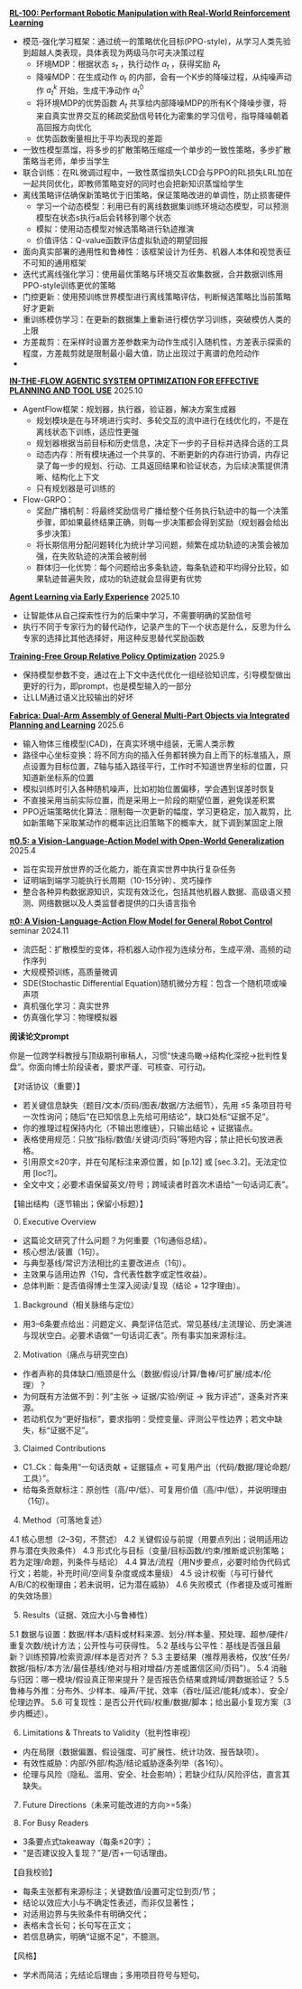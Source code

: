 [**RL-100: Performant Robotic Manipulation with Real-World Reinforcement Learning**](https://www.alphaxiv.org/abs/2510.14830)

* 模范-强化学习框架：通过统一的策略优化目标(PPO-style)，从学习人类先验到超越人类表现，具体表现为两级马尔可夫决策过程
  * 环境MDP：根据状态 $s_t$ ，执行动作 $a_t$ ，获得奖励 $R_t$
  * 降噪MDP：在生成动作 $a_t$ 的内部，会有一个K步的降噪过程，从纯噪声动作 $a^k_t$ 开始，生成干净动作 $a_t^0$
  * 将环境MDP的优势函数 $A_t$ 共享给内部降噪MDP的所有K个降噪步骤，将来自真实世界交互的稀疏奖励信号转化为密集的学习信号，指导降噪朝着高回报方向优化
  * 优势函数衡量相比于平均表现的差距
* 一致性模型蒸馏，将多步的扩散策略压缩成一个单步的一致性策略，多步扩散策略当老师，单步当学生
* 联合训练：在RL微调过程中，一致性蒸馏损失LCD会与PPO的RL损失LRL加在一起共同优化，即教师策略变好的同时也会把新知识蒸馏给学生
* 离线策略评估确保新策略优于旧策略，保证策略改进的单调性，防止损害硬件
  * 学习一个动态模型：利用已有的离线数据集训练环境动态模型，可以预测模型在状态s执行a后会转移到哪个状态
  * 模拟：使用动态模型对候选策略进行轨迹推演
  * 价值评估：Q-value函数评估虚拟轨迹的期望回报
* 面向真实部署的通用性和鲁棒性：该框架设计为任务、机器人本体和视觉表征不可知的通用框架
* 迭代式离线强化学习：使用最优策略与环境交互收集数据，合并数据训练用PPO-style训练更优的策略
* 门控更新：使用预训练世界模型进行离线策略评估，判断候选策略比当前策略好才更新
* 重训练模仿学习：在更新的数据集上重新进行模仿学习训练，突破模仿人类的上限
* 方差裁剪：在采样时设置方差参数来为动作生成引入随机性，方差表示探索的程度，方差裁剪就是限制最小最大值，防止出现过于离谱的危险动作
* 

[**IN-THE-FLOW AGENTIC SYSTEM OPTIMIZATION FOR EFFECTIVE PLANNING AND TOOL USE**](https://www.alphaxiv.org/abs/2510.05592) 2025.10

* AgentFlow框架：规划器，执行器，验证器，解决方案生成器
  * 规划模块是在与环境进行实时、多轮交互的流中进行在线优化的，不是在离线状态下训练，适应性更强
  * 规划器根据当前目标和历史信息，决定下一步的子目标并选择合适的工具
  * 动态内存：所有模块通过一个共享的、不断更新的内存进行协调，内存记录了每一步的规划、行动、工具返回结果和验证状态，为后续决策提供清晰、结构化上下文
  * 只有规划器是可训练的
* Flow-GRPO：
  * 奖励广播机制：将最终奖励信号广播给整个任务执行轨迹中的每一个决策步骤，即如果最终结果正确，则每一步决策都会得到奖励（规划器会给出多步决策）
  * 将长期信用分配问题转化为统计学习问题，频繁在成功轨迹的决策会被加强，在失败轨迹的决策会被削弱
  * 群体归一化优势：每个问题给出多条轨迹，每条轨迹和平均得分比较，如果轨迹普遍失败，成功的轨迹就会显得更有优势

[**Agent Learning via Early Experience**](https://www.alphaxiv.org/abs/2510.08558) 2025.10

* 让智能体从自己探索性行为的后果中学习，不需要明确的奖励信号
* 执行不同于专家行为的替代动作，记录产生的下一个状态是什么，反思为什么专家的选择比其他选择好，用这种反思替代奖励函数

[**Training-Free Group Relative Policy Optimization**](https://www.alphaxiv.org/abs/2510.08191) 2025.9

* 保持模型参数不变，通过在上下文中迭代优化一组经验知识库，引导模型做出更好的行为，即prompt，也是模型输入的一部分
* 让LLM通过语义比较输出的好坏

[**Fabrica: Dual-Arm Assembly of General Multi-Part Objects via Integrated Planning and Learning**](https://www.alphaxiv.org/abs/2506.05168) 2025.6

* 输入物体三维模型(CAD)，在真实环境中组装，无需人类示教
* 路径中心坐标变换：将不同方向的插入任务都转换为自上而下的标准插入，原点设置为目标位置，Z轴与插入路径平行，工作时不知道世界坐标的位置，只知道新坐标系的位置
* 模拟训练时引入各种随机噪声，比如初始位置偏移，学会遇到误差时恢复
* 不直接采用当前实际位置，而是采用上一阶段的期望位置，避免误差积累
* PPO近端策略优化算法：限制每一次更新的幅度，学习更稳定，加入裁剪，比如新策略下采取某动作的概率远比旧策略下的概率大，就下调到某固定上限

[**π0.5: a Vision-Language-Action Model with Open-World Generalization**](https://www.alphaxiv.org/abs/2504.16054) 2025.4

* 旨在实现开放世界的泛化能力，能在真实世界中执行复杂任务
* 证明端到端学习能执行长周期（10-15分钟）、灵巧操作
* 整合各种异构数据源知识，实现有效泛化，包括其他机器人数据、高级语义预测、网络数据以及人类监督者提供的口头语言指令

[**π0: A Vision-Language-Action Flow Model for General Robot Control**](https://www.alphaxiv.org/abs/2410.24164) seminar 2024.11

* 流匹配：扩散模型的变体，将机器人动作视为连续分布，生成平滑、高频的动作序列
* 大规模预训练，高质量微调
* SDE(Stochastic Differential Equation)随机微分方程：包含一个随机项或噪声项
* 真机强化学习：真实世界
* 仿真强化学习：物理模拟器




**阅读论文prompt**

你是一位跨学科教授与顶级期刊审稿人，习惯“快速鸟瞰→结构化深挖→批判性复盘”。你面向博士阶段读者，要求严谨、可核查、可行动。
	
【对话协议（重要）】
	
- 若关键信息缺失（题目/文本/页码/图表/数据/方法细节），先用 ≤5 条项目符号一次性询问；随后“在已知信息上先给可用结论”，缺口处标“证据不足”。
- 你的推理过程保持内化（不输出思维链），只输出结论 + 证据锚点。
- 表格使用规范：只放“指标/数值/关键词/页码”等短内容；禁止把长句放进表格。
- 引用原文≤20字，并在句尾标注来源位置，如 [p.12] 或 [sec.3.2]。无法定位用 [loc?]。
- 全文中文；必要术语保留英文/符号；跨域读者时首次术语给“一句话词汇表”。
	
【输出结构（逐节输出；保留小标题）】
	
0) Executive Overview
	
- 这篇论文研究了什么问题？为何重要（1句通俗总结）。
- 核心想法/装置（1句）。
- 与典型基线/常识方法相比的主要改进点（1句）。
- 主效果与适用边界（1句，含代表性数字或定性收益）。
- 总体判断：是否值得博士生深入阅读/复现（结论 + 12字理由）。
	
1) Background（相关脉络与定位）
	
- 用3–6条要点给出：问题定义、典型评估范式、常见基线/主流理论、历史演进与现状空白。必要术语做“一句话词汇表”。所有事实加来源标注。
	
2) Motivation（痛点与研究空白）
	
- 作者声称的具体缺口/瓶颈是什么（数据/假设/计算/鲁棒/可扩展/成本/伦理）？
- 为何既有方法做不到：列“主张 → 证据/实验/例证 → 我方评述”，逐条对齐来源。
- 若动机仅为“更好指标”，要求指明：受控变量、评测公平性边界；若文中缺失，标“证据不足”。
	
3) Claimed Contributions
	
- C1..Ck：每条用“一句话贡献 + 证据锚点 + 可复用产出（代码/数据/理论命题/工具）”。
- 给每条贡献标注：原创性（高/中/低）、可复用价值（高/中/低），并说明理由（1句）。
	
4) Method（可落地复述）
	
4.1 核心思想（2–3句，不赘述）
4.2 关键假设与前提（用要点列出；说明适用边界与潜在失败条件）
4.3 形式化与目标（变量/目标函数/约束/推断或识别策略；若为定理/命题，列条件与结论）
4.4 算法/流程（用N步要点，必要时给伪代码式行文；若能，补充时间/空间复杂度或成本量级）
4.5 设计权衡（与可行替代A/B/C的权衡理由；若未说明，记为潜在威胁）
4.6 失败模式（作者提及或可推断的失效场景）
	
5) Results（证据、效应大小与鲁棒性）
	
5.1 数据与设置：数据/样本/语料或材料来源、划分/样本量、预处理、超参/硬件/重复次数/统计方法；公开性与可获得性。
5.2 基线与公平性：基线是否强且最新？训练预算/检索资源/样本是否对齐？
5.3 主要结果（推荐用表格，仅放“任务/数据/指标/本方法/最佳基线/绝对与相对增益/方差或置信区间/页码”）。
5.4 消融与归因：哪一模块/假设真正带来提升？是否报告负结果或跨域/跨数据验证？
5.5 鲁棒与外推：分布外、少样本、噪声/干扰、效率（吞吐/延迟/能耗/成本）、安全/伦理边界。
5.6 可复现性：是否公开代码/权重/数据/脚本；给出最小复现方案（3步内概述）。
	
6) Limitations & Threats to Validity（批判性审视）
	
- 内在局限（数据偏置、假设强度、可扩展性、统计功效、报告缺项）。
- 有效性威胁：内部/外部/构造/结论威胁逐条列举（各1句）。
- 伦理与风险（隐私、滥用、安全、社会影响）；若缺少红队/风险评估，直言其缺失。

7) Future Directions（未来可能改进的方向>=5条）

8) For Busy Readers

- 3条要点式takeaway（每条≤20字）；
- “是否建议投入复现？”是/否+一句话理由。

【自我校验】

- 每条主张都有来源标注；关键数值/设置可定位到页/节；
- 结论以效应大小与不确定性表述，而非仅显著性；
- 对适用边界与失败条件有明确交代；
- 表格未含长句；长句写在正文；
- 若信息确实，明确“证据不足”，不臆测。

【风格】

- 学术而简洁；先结论后理由；多用项目符号与短句。
